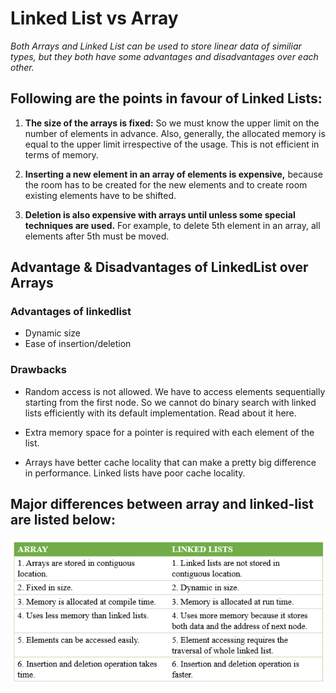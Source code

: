 # Linked List vs Array

*Both Arrays and Linked List can be used to store linear data of similiar types, but they both have some advantages and disadvantages over each other.*


## Following are the points in favour of Linked Lists:

1. **The size of the arrays is fixed:** So we must know the upper limit on the number of elements in advance. Also, generally, the allocated memory is equal to the upper limit irrespective of the usage. This is not efficient in terms of memory.

2. **Inserting a new element in an array of elements is expensive,** because the room has to be created for the new elements and to create room existing elements have to be shifted.

3. **Deletion is also expensive with arrays until unless some special techniques are used.** For example, to delete 5th element in an array, all elements after 5th must be moved.


## Advantage & Disadvantages of LinkedList over Arrays

### Advantages of linkedlist

- Dynamic size
- Ease of insertion/deletion

### Drawbacks

- Random access is not allowed. We have to access elements sequentially starting from the first node. So we cannot do binary search with linked lists efficiently with its default implementation. Read about it here.

- Extra memory space for a pointer is required with each element of the list.

- Arrays have better cache locality that can make a pretty big difference in performance. Linked lists have poor cache locality.


## Major differences between array and linked-list are listed below: 
<div style="display: grid; place-items: center;">
    <img src="./images/arrays_vs_linkedlists.png" style="max-width: 100%; height: auto;">
</div>

